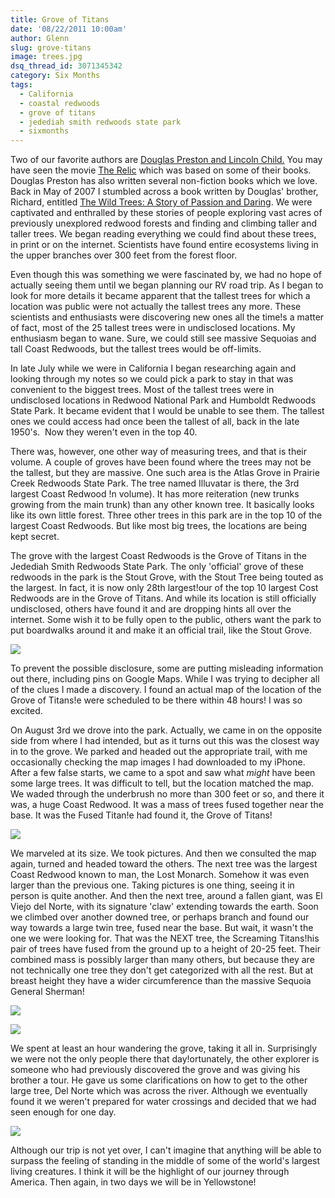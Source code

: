 ```yaml
---
title: Grove of Titans
date: '08/22/2011 10:00am'
author: Glenn
slug: grove-titans
image: trees.jpg
dsq_thread_id: 3071345342
category: Six Months
tags:
  - California
  - coastal redwoods
  - grove of titans
  - jedediah smith redwoods state park
  - sixmonths
---
```

Two of our favorite authors are [Douglas Preston and Lincoln Child.](http://www.prestonchild.com/) You may have seen the movie [The Relic](http://www.zuguide.com/#The-Relic) which was based on some of their books. Douglas Preston has also written several non-fiction books which we love. Back in May of 2007 I stumbled across a book written by Douglas' brother, Richard, entitled [The Wild Trees: A Story of Passion and Daring](http://www.amazon.com/gp/product/0812975596/ref=as_li_ss_tl?ie=UTF8&tag=selfservehost-20&linkCode=as2&camp=217145&creative=399369&creativeASIN=0812975596). We were captivated and enthralled by these stories of people exploring vast acres of previously unexplored redwood forests and finding and climbing taller and taller trees. We began reading everything we could find about these trees, in print or on the internet. Scientists have found entire ecosystems living in the upper branches over 300 feet from the forest floor.

Even though this was something we were fascinated by, we had no hope of actually seeing them until we began planning our RV road trip. As I began to look for more details it became apparent that the tallest trees for which a location was public were not actually the tallest trees any more. These scientists and enthusiasts were discovering new ones all the time!s a matter of fact, most of the 25 tallest trees were in undisclosed locations. My enthusiasm began to wane. Sure, we could still see massive Sequoias and tall Coast Redwoods, but the tallest trees would be off-limits.

In late July while we were in California I began researching again and looking through my notes so we could pick a park to stay in that was convenient to the biggest trees. Most of the tallest trees were in undisclosed locations in Redwood National Park and Humboldt Redwoods State Park. It became evident that I would be unable to see them. The tallest ones we could access had once been the tallest of all, back in the late 1950's.  Now they weren't even in the top 40.

There was, however, one other way of measuring trees, and that is their volume. A couple of groves have been found where the trees may not be the tallest, but they are massive. One such area is the Atlas Grove in Prairie Creek Redwoods State Park. The tree named Illuvatar is there, the 3rd largest Coast Redwood !n volume). It has more reiteration (new trunks growing from the main trunk) than any other known tree. It basically looks like its own little forest. Three other trees in this park are in the top 10 of the largest Coast Redwoods. But like most big trees, the locations are being kept secret.

The grove with the largest Coast Redwoods is the Grove of Titans in the Jedediah Smith Redwoods State Park. The only 'official' grove of these redwoods in the park is the Stout Grove, with the Stout Tree being touted as the largest. In fact, it is now only 28th largest!our of the top 10 largest Cost Redwoods are in the Grove of Titans. And while its location is still officially undisclosed, others have found it and are dropping hints all over the internet. Some wish it to be fully open to the public, others want the park to put boardwalks around it and make it an official trail, like the Stout Grove.

[![](http://farm4.staticflickr.com/3833/9145310200_60224cc046_z.jpg)](http://www.flickr.com/photos/48315294@N00/9145310200/)

To prevent the possible disclosure, some are putting misleading information out there, including pins on Google Maps. While I was trying to decipher all of the clues I made a discovery. I found an actual map of the location of the Grove of Titans!e were scheduled to be there within 48 hours! I was so excited.

On August 3rd we drove into the park. Actually, we came in on the opposite side from where I had intended, but as it turns out this was the closest way in to the grove. We parked and headed out the appropriate trail, with me occasionally checking the map images I had downloaded to my iPhone. After a few false starts, we came to a spot and saw what *might* have been some large trees. It was difficult to tell, but the location matched the map. We waded through the underbrush no more than 300 feet or so, and there it was, a huge Coast Redwood. It was a mass of trees fused together near the base. It was the Fused Titan!e had found it, the Grove of Titans!

[![](http://farm3.staticflickr.com/2880/9143087303_45a6a6b5c0_n.jpg)](http://www.flickr.com/photos/48315294@N00/9143087303/)

We marveled at its size. We took pictures. And then we consulted the map again, turned and headed toward the others. The next tree was the largest Coast Redwood known to man, the Lost Monarch. Somehow it was even larger than the previous one. Taking pictures is one thing, seeing it in person is quite another. And then the next tree, around a fallen giant, was El Viejo del Norte, with its signature 'claw' extending towards the earth. Soon we climbed over another downed tree, or perhaps branch and found our way towards a large twin tree, fused near the base. But wait, it wasn't the one we were looking for. That was the NEXT tree, the Screaming Titans!his pair of trees have fused from the ground up to a height of 20-25 feet. Their combined mass is possibly larger than many others, but because they are not technically one tree they don't get categorized with all the rest. But at breast height they have a wider circumference than the massive Sequoia General Sherman!

[![](http://farm6.staticflickr.com/5479/9145312822_bb70dcc578_b.jpg)](http://www.flickr.com/photos/48315294@N00/9145312822/)


[![](http://farm4.staticflickr.com/3736/9143084179_449367ae07_b.jpg)](http://www.flickr.com/photos/48315294@N00/9143084179/)

We spent at least an hour wandering the grove, taking it all in. Surprisingly we were not the only people there that day!ortunately, the other explorer is someone who had previously discovered the grove and was giving his brother a tour. He gave us some clarifications on how to get to the other large tree, Del Norte which was across the river. Although we eventually found it we weren't prepared for water crossings and decided that we had seen enough for one day.


[![](http://farm8.staticflickr.com/7344/9145309554_7f7cecf4b8_z.jpg)](http://www.flickr.com/photos/48315294@N00/9145309554/)

Although our trip is not yet over, I can't imagine that anything will be able to surpass the feeling of standing in the middle of some of the world's largest living creatures. I think it will be the highlight of our journey through America. Then again, in two days we will be in Yellowstone!